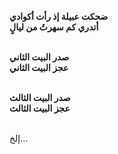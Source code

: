 **ضحكت عبيلة إذ رأت أكوادي**
<br/>
**أتدري كم سهرتُ من ليالٍ**
<br/>
<br/>

**صدر البيت الثاني**
<br/>
**عجز البيت الثاني**
<br/>
<br/>

**صدر البيت الثالث**
<br/>
**عجز البيت الثالث**
<br/>
<br/>

إلخ...
